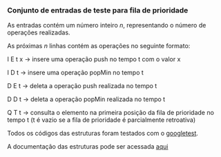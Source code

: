 ### Conjunto de entradas de teste para fila de prioridade

As entradas contém um número inteiro $n$, representando o número de operações realizadas. 

As próximas $n$ linhas contém as operações no seguinte formato:

I E t x -> insere uma operação push no tempo t com o valor x

I D t -> insere uma operação popMin no tempo t

D E t -> deleta a operação push realizada no tempo t

D D t -> deleta a operação popMin realizada no tempo t

Q T t -> consulta o elemento na primeira posição da fila de prioridade no tempo t (t é vazio se a fila de prioridade é parcialmente retroativa)

Todos os códigos das estruturas foram testados com o [googletest](https://github.com/google/googletest/). 

A documentação das estruturas pode ser acessada [aqui](https://juniorandrade1.github.io/Master/)
